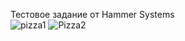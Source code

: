 Тестовое задание от Hammer Systems <br>
![pizza1](https://user-images.githubusercontent.com/19384936/161271741-5b881552-9c07-4a8d-96d7-5affba888863.jpg)
![Pizza2](https://user-images.githubusercontent.com/19384936/161271744-accf0ce0-2c5a-4b05-b74e-3913c4b3bb56.jpg)

